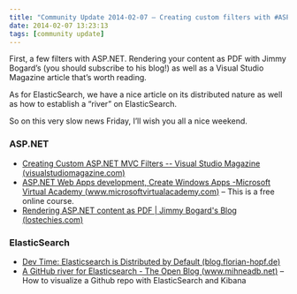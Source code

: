 ```yaml
---
title: "Community Update 2014-02-07 – Creating custom filters with #ASPNET #MVC and viewing a GitHub repo with #ElasticSearch and #Kibana"
date: 2014-02-07 13:23:13
tags: [community update]
---
```


First, a few filters with ASP.NET. Rendering your content as PDF with Jimmy Bogard’s (you should subscribe to his blog!) as well as a Visual Studio Magazine article that’s worth reading.

As for ElasticSearch, we have a nice article on its distributed nature as well as how to establish a “river” on ElasticSearch.

So on this very slow news Friday, I’ll wish you all a nice weekend. 

### ASP.NET

*   [Creating Custom ASP.NET MVC Filters -- Visual Studio Magazine (visualstudiomagazine.com)](http://visualstudiomagazine.com/articles/2014/02/01/creating-custom-aspnet-mvc-filters.aspx)
*   [ASP.NET Web Apps development, Create Windows Apps -Microsoft Virtual Academy (www.microsoftvirtualacademy.com)](http://www.microsoftvirtualacademy.com/training-courses/create-web-apps-with-asp-net?&amp;mtag=MVP4028405) – This is a free online course.
*   [Rendering ASP.NET content as PDF | Jimmy Bogard's Blog (lostechies.com)](http://lostechies.com/jimmybogard/2014/02/04/rendering-asp-net-content-as-pdf/) 

### ElasticSearch

*   [Dev Time: Elasticsearch is Distributed by Default (blog.florian-hopf.de)](http://blog.florian-hopf.de/2014/02/elasticsearch-is-distributed-by-default.html)
*   [A GitHub river for Elasticsearch - The Open Blog (www.mihneadb.net)](http://www.mihneadb.net/post/a-github-river-for-elasticsearch/) – How to visualize a Github repo with ElasticSearch and Kibana